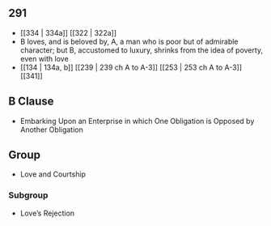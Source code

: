## 291
- [[334 | 334a]] [[322 | 322a]] 
- B loves, and is beloved by, A, a man who is poor but of admirable character; but B, accustomed to luxury, shrinks from the idea of poverty, even with love
- [[134 | 134a, b]] [[239 | 239 ch A to A-3]] [[253 | 253 ch A to A-3]] [[341]] 

## B Clause
- Embarking Upon an Enterprise in which One Obligation is Opposed by Another Obligation

## Group
- Love and Courtship

### Subgroup
- Love’s Rejection

